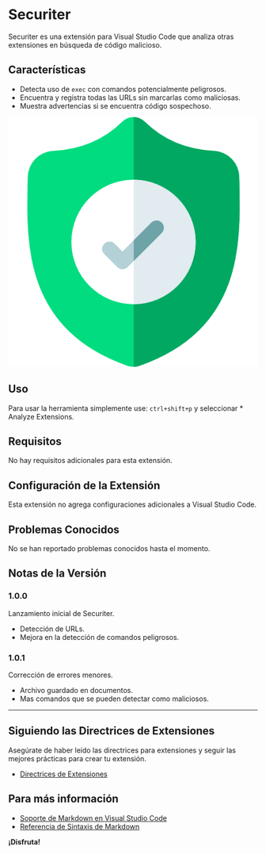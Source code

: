 # Securiter

Securiter es una extensión para Visual Studio Code que analiza otras extensiones en búsqueda de código malicioso.

## Características

- Detecta uso de `exec` con comandos potencialmente peligrosos.
- Encuentra y registra todas las URLs sin marcarlas como maliciosas.
- Muestra advertencias si se encuentra código sospechoso.

![Analyzing Extensions](images/icon.png)

## Uso

Para usar la herramienta simplemente use: ```ctrl+shift+p``` y seleccionar * Analyze Extensions.

## Requisitos

No hay requisitos adicionales para esta extensión.

## Configuración de la Extensión

Esta extensión no agrega configuraciones adicionales a Visual Studio Code.

## Problemas Conocidos

No se han reportado problemas conocidos hasta el momento.

## Notas de la Versión

### 1.0.0

Lanzamiento inicial de Securiter.

- Detección de URLs.
- Mejora en la detección de comandos peligrosos.

### 1.0.1

Corrección de errores menores.

- Archivo guardado en documentos.
- Mas comandos que se pueden detectar como maliciosos.

---

## Siguiendo las Directrices de Extensiones

Asegúrate de haber leído las directrices para extensiones y seguir las mejores prácticas para crear tu extensión.

* [Directrices de Extensiones](https://code.visualstudio.com/api/references/extension-guidelines)

## Para más información

* [Soporte de Markdown en Visual Studio Code](http://code.visualstudio.com/docs/languages/markdown)
* [Referencia de Sintaxis de Markdown](https://help.github.com/articles/markdown-basics/)

**¡Disfruta!**
